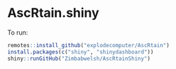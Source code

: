 # AscRtain.shiny

To run:

```r
remotes::install_github("explodecomputer/AscRtain")
install.packages(c("shiny", "shinydashboard"))
shiny::runGitHub("Zimbabwelsh/AscRtainShiny")
```
